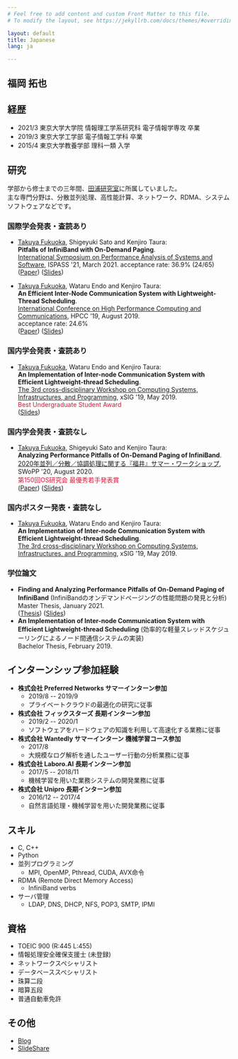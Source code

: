 ```yaml
---
# Feel free to add content and custom Front Matter to this file.
# To modify the layout, see https://jekyllrb.com/docs/themes/#overriding-theme-defaults

layout: default
title: Japanese
lang: ja

---
```


## 福岡 拓也

## 経歴

- 2021/3 東京大学大学院 情報理工学系研究科 電子情報学専攻 卒業
- 2019/3 東京大学工学部 電子情報工学科 卒業
- 2015/4 東京大学教養学部 理科一類 入学

## 研究

学部から修士までの三年間、[田浦研究室](https://www.eidos.ic.i.u-tokyo.ac.jp/)に所属していました。  
主な専門分野は、分散並列処理、高性能計算、ネットワーク、RDMA、システムソフトウェアなどです。  

### 国際学会発表・査読あり

- <u>Takuya Fukuoka</u>, Shigeyuki Sato and Kenjiro Taura:  
  **Pitfalls of InfiniBand with On-Demand Paging**.  
  [International Symposium on Performance Analysis of Systems and Software](https://www.ispass.org/ispass2021/), ISPASS '21, March 2021.
  acceptance rate: 36.9% (24/65)  
  ([Paper](/pub/ISPASS21_paper.pdf)) ([Slides](/pub/ISPASS21_slides.pdf))  

- <u>Takuya Fukuoka</u>, Wataru Endo and Kenjiro Taura:  
  **An Efficient Inter-Node Communication System with Lightweight-Thread Scheduling**.  
  [International Conference on High Performance Computing and Communications](http://csee.hnu.edu.cn/hpcc2019/), HPCC '19, August 2019.  
  acceptance rate: 24.6%  
  ([Paper](/pub/HPCC19_paper.pdf)) ([Slides](/pub/HPCC19_slides.pdf))

### 国内学会発表・査読あり

- <u>Takuya Fukuoka</u>, Wataru Endo and Kenjiro Taura:  
  **An Implementation of Inter-node Communication System with Efficient Lightweight-thread Scheduling**.  
  [The 3rd cross-disciplinary Workshop on Computing Systems, Infrastructures, and Programming](http://xsig.ipsj.or.jp/2019/), xSIG '19, May 2019. <br>
  <font color="Crimson">Best Undergraduate Student Award</font>  
  ([Slides](/pub/xSIG19_slides.pdf))

### 国内学会発表・査読なし

- <u>Takuya Fukuoka</u>, Shigeyuki Sato and Kenjiro Taura:  
  **Analyzing Performance Pitfalls of On-Demand Paging of InfiniBand**.  
  [2020年並列／分散／協調処理に関する『福井』サマー・ワークショップ](https://sites.google.com/site/swoppweb/), SWoPP '20, August 2020. <br>
  <font color="Crimson">第150回OS研究会 最優秀若手発表賞</font>  
  ([Paper](http://id.nii.ac.jp/1001/00206246/)) ([Slides](/pub/SWoPP20_slides.pdf))

### 国内ポスター発表・査読なし

- <u>Takuya Fukuoka</u>, Wataru Endo and Kenjiro Taura:  
  **An Implementation of Inter-node Communication System with Efficient Lightweight-thread Scheduling**.  
  [The 3rd cross-disciplinary Workshop on Computing Systems, Infrastructures, and Programming](http://xsig.ipsj.or.jp/2019/), xSIG '19, May 2019.  

### 学位論文

- **Finding and Analyzing Performance Pitfalls of On-Demand Paging of InfiniBand** (InfiniBandのオンデマンドページングの性能問題の発見と分析)  
  Master Thesis, January 2021.  
  ([Thesis](/pub/master_thesis.pdf)) ([Slides](/pub/master_thesis_slides.pdf))  
- **An Implementation of Inter-node Communication System with Efficient Lightweight-thread Scheduling** (効率的な軽量スレッドスケジューリングによるノード間通信システムの実装)  
  Bachelor Thesis, February 2019.

## インターンシップ参加経験
- **株式会社 Preferred Networks サマーインターン参加** 
    - 2019/8 -- 2019/9
    - プライベートクラウドの最適化の研究に従事
- **株式会社 フィックスターズ 長期インターン参加**
    - 2019/2 -- 2020/1
    - ソフトウェアをハードウェアの知識を利用して高速化する業務に従事
- **株式会社 Wantedly サマーインターン 機械学習コース参加**
    - 2017/8
    - 大規模なログ解析を通したユーザー行動の分析業務に従事
- **株式会社 Laboro.AI 長期インターン参加**
    - 2017/5 -- 2018/11
    - 機械学習を用いた業務システムの開発業務に従事
- **株式会社 Unipro 長期インターン参加**
    - 2016/12 -- 2017/4
    - 自然言語処理・機械学習を用いた開発業務に従事

## スキル
- C, C++
- Python
- 並列プログラミング
    - MPI, OpenMP, Pthread, CUDA, AVX命令
- RDMA (Remote Direct Memory Access)
    - InfiniBand verbs
- サーバ管理
    - LDAP, DNS, DHCP, NFS, POP3, SMTP, IPMI

## 資格
- TOEIC 900 (R:445 L:455)
- 情報処理安全確保支援士 (未登録)
- ネットワークスペシャリスト
- データベーススペシャリスト
- 珠算二段
- 暗算五段
- 普通自動車免許

## その他
- [Blog](http://tkygtr6.hatenablog.com/)
- [SlideShare](https://www.slideshare.net/TakuyaFukuoka2/)
